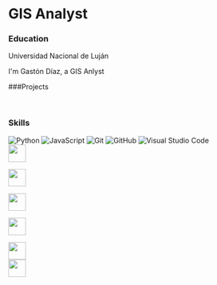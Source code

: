 # GIS Analyst
### Education
Universidad Nacional de Luján

I'm Gastón Díaz, a GIS Anlyst

###Projects

<br>

### Skills

![Python](https://img.shields.io/badge/Python%20-%2314354C.svg?style=for-the-badge&logo=python&logoColor=white)
![JavaScript](https://img.shields.io/badge/JavaScript%20-%23F7DF1E.svg?style=for-the-badge&logo=javascript&logoColor=black)
![Git](https://img.shields.io/badge/git-%23F05033.svg?style=for-the-badge&logo=git&logoColor=white)
![GitHub](https://img.shields.io/badge/github-%23121011.svg?style=for-the-badge&logo=github&logoColor=white)
![Visual Studio Code](https://img.shields.io/badge/Visual%20Studio%20Code-0078d7.svg?style=for-the-badge&logo=visual-studio-code&logoColor=white)
<code> <img height="35" src="https://www.vectorlogo.zone/logos/jupyter/jupyter-ar21.svg"> </code>
<code> <img height="35" src="https://www.vectorlogo.zone/logos/postgresql/postgresql-horizontal.svg" background-color="white"> </code>
<code> <img height="35" src="https://www.vectorlogo.zone/logos/leafletjs/leafletjs-ar21.svg"> </code>
<code> <img height="35" src="https://www.vectorlogo.zone/logos/djangoproject/djangoproject-ar21.svg"> </code>
<code> <img height="35" src="https://www.vectorlogo.zone/logos/qgis/qgis-ar21.svg"> </code>
<code><img height="35" src="https://img.shields.io/badge/-Flask-05122A?style=flat&logo=flask"></code>
<br>






<!--
**nagots23/nagots23** is a ✨ _special_ ✨ repository because its `README.md` (this file) appears on your GitHub profile.

Here are some ideas to get you started:
-I'm  
- 🔭 I’m currently working on ...
- 🌱 I’m currently learning React...
- 👯 I’m looking to collaborate on ...
- 🤔 I’m looking for help with ...
- 💬 Ask me about ...
- 📫 How to reach me: ...

-->
